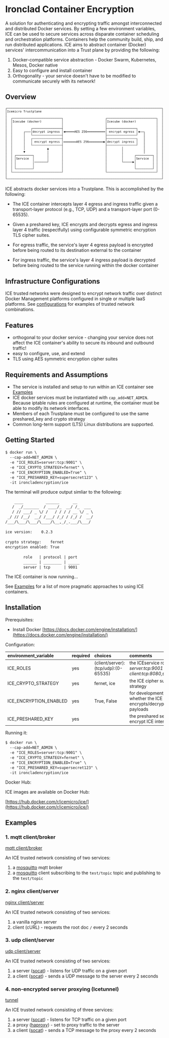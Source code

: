 # Ironclad Container Encryption
A solution for authenticating and encrypting traffic amongst interconnected
and distributed Docker services. By setting a few environment variables,
ICE can be used to secure services across disparate container
scheduling and orchestration platforms.  Containers help the community build,
ship, and run distributed applications.  ICE aims to abstract container
(Docker) services' intercommunication into a Trust plane by providing the
following:

1. Docker-compatible service abstraction - Docker Swarm, Kubernetes,
  Mesos, Docker native
2. Easy to configure and install container
3. Orthogonality - your service doesn't have to be modified to communicate
   securely with its network!

## Overview

![ice-level-0](img/ice-level-0.svg "ICE Architecture")

ICE abstracts docker services into a Trustplane.  This is
accomplished by the following:

  - The ICE container intercepts layer 4 egress and
    ingress traffic given a transport-layer protocol (e.g., TCP, UDP)
    and a transport-layer port (0-65535).
  - Given a preshared key, ICE encrypts and decrypts egress and ingress
    layer 4 traffic (respectfully) using configurable symmetric encryption
    TLS cipher suites.

    <!--TODO-->
  - For egress traffic, the service's layer 4 egress payload is encrypted
    before being routed to its destination external to the container
  - For ingress traffic, the service's layer 4 ingress payload is
    decrypted before being routed to the service running within the docker
    container



## Infrastructure Configurations
ICE trusted networks were designed to encrypt network traffic over
distinct Docker Management platforms configured in single or multiple
IaaS platforms.  See [configurations](configurations) for examples of
trusted network combinations.

## Features

- orthogonal to your docker service - changing your service does not
  affect the ICE container's ability to secure its inbound and outbound traffic!
- easy to configure, use, and extend
- TLS using AES symmetric encryption cipher suites

## Requirements and Assumptions

- The service is installed and setup to run within an ICE container
  see [Examples](#examples)
- ICE docker services must be instantiated with `cap_add=NET_ADMIN`.
  Because iptable rules are configured at runtime, the container must be
  able to modify its network interfaces.
- Members of each Trustplane must be configured to use the same
  preshared_key and crypto strategy
- Common long-term support (LTS) Linux distributions are supported.

## Getting Started

```
$ docker run \
  --cap-add=NET_ADMIN \
  -e "ICE_ROLES=server:tcp:9001" \
  -e "ICE_CRYPTO_STRATEGY=fernet" \
  -e "ICE_ENCRYPTION_ENABLED=True" \
  -e "ICE_PRESHARED_KEY=supersecret123" \
  -it ironcladencryption/ice
```

The terminal will produce output simliar to the following:  

```
    ____          ______      __
   /  _/_______  / ____/_  __/ /_  ___
   / // ___/ _ \/ /   / / / / __ \/ _ \
 _/ // /__/  __/ /___/ /_/ / /_/ /  __/
/___/\___/\___/\____/\__,_/_.___/\___/

ice version:    0.2.3

crypto strategy:    fernet
encryption enabled: True

        role   | protocol | port
        ______ | ________ | _____
        server | tcp      | 9001
```

The ICE container is now running...  

See [Examples](#examples) for a list of
more pragmatic approaches to using ICE containers.

## Installation

Prerequisites:

  - Install Docker [https://docs.docker.com/engine/installation/](https://docs.docker.com/engine/installation/)

Configuration:

| environment_variable | required | choices | comments |
|:-------------------- |:-------------------- |:-------------------- |:--------------------|
| ICE_ROLES | yes | (client/server):(tcp/udp):(0-65535) | the ICEservice roles.  E.g., _server:tcp:9001_ or _client:tcp:8080,server:udp:50877_ |
| ICE_CRYPTO\_STRATEGY | yes | fernet, ice | the ICE cipher suite crypto strategy |
| ICE_ENCRYPTION\_ENABLED | yes | True, False | for development, this controls whether the ICE container encrypts/decrypts layer 4 payloads |
| ICE_PRESHARED\_KEY | yes | | the preshared secret key used to encrypt ICE inter-container traffic |

Running it:

```
$ docker run \
  --cap-add=NET_ADMIN \
  -e "ICE_ROLES=server:tcp:9001" \
  -e "ICE_CRYPTO_STRATEGY=fernet" \
  -e "ICE_ENCRYPTION_ENABLED=True" \
  -e "ICE_PRESHARED_KEY=supersecret123" \
  -it ironcladencryption/ice
```

Docker Hub:

ICE images are available on Docker Hub:
<!--TODO-->
[https://hub.docker.com/r/icemicro/ice/](https://hub.docker.com/r/icemicro/ice/)

## Examples

### 1. mqtt client/broker
<!--TODO-->
[mqtt
client/broker](https://github.com/ironcladencryption/ice/blob/master/examples/mqtt/)

An ICE trusted network consisting of two services:

1. a [mosquitto](https://mosquitto.org/) mqtt broker
2. a [mosquitto](https://mosquitto.org/) client subscribing to the `test/topic`
   topic and publishing to the `test/topic`

### 2. nginx client/server
<!--TODO-->
[nginx
client/server](https://github.com/ironcladencryption/ice/blob/master/examples/nginx/)

An ICE trusted network consisting of two services:

1. a vanilla nginx server
2. client (cURL) - requests the root doc `/` every 2 seconds

### 3. udp client/server
<!--TODO-->
[udp
client/server](https://github.com/ironcladencryption/ice/blob/master/examples/udp/)

An ICE trusted network consisting of two services:

1. a server ([socat](http://www.dest-unreach.org/socat/doc/socat.html)) - listens for UDP traffic on a given port
2. a client ([socat](http://www.dest-unreach.org/socat/doc/socat.html)) - sends a UDP message to the server every 2 seconds

### 4. non-encrypted server proxying (Icetunnel)
<!--TODO-->
[tunnel](https://github.com/ironcladencryption/ice/blob/master/examples/tunnel/)

An ICE trusted network consisting of three services:

1. a server ([socat](http://www.dest-unreach.org/socat/doc/socat.html)) - listens for TCP traffic on a given port
2. a proxy ([haproxy](http://www.haproxy.org/)) - set to proxy traffic to the server
3. a client ([socat](http://www.dest-unreach.org/socat/doc/socat.html)) - sends a TCP message to the proxy every 2 seconds
